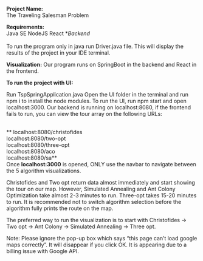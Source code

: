 **Project Name:** <br/>
The Traveling Salesman Problem

**Requirements:** <br/>
Java SE
NodeJS
React
**Backend*<br/><br/>
To run the program only in java run Driver.java file. This will display the results of the project in your IDE terminal.

**Visualization:**
Our program runs on SpringBoot in the backend and React in the frontend.

**To run the project with UI:**

Run TspSpringApplication.java
Open the UI folder in the terminal and run npm i to install the node modules.
To run the UI, run npm start and open localhost:3000.
Our backend is running on localhost:8080, if the frontend fails to run, you can view the tour array on the following URLs:<br/><br/>


**
localhost:8080/christofides<br/>
localhost:8080/two-opt<br/>
localhost:8080/three-opt<br/>
localhost:8080/aco<br/>
localhost:8080/sa**<br/>
Once **localhost:3000** is opened, ONLY use the navbar to navigate between the 5 algorithm visualizations.

Christofides and Two opt return data almost immediately and start showing the tour on our map. However, Simulated Annealing and Ant Colony Optimization take almost 2-3 minutes to run. Three-opt takes 15-20 minutes to run. It is recommended not to switch algorithm selection before the algorithm fully prints the route on the map.

The preferred way to run the visualization is to start with Christofides -> Two opt -> Ant Colony -> Simulated Annealing -> Three opt.

Note: Please ignore the pop-up box which says “this page can’t load google maps correctly”. It will disappear if you click OK. It is appearing due to a billing issue with Google API.
